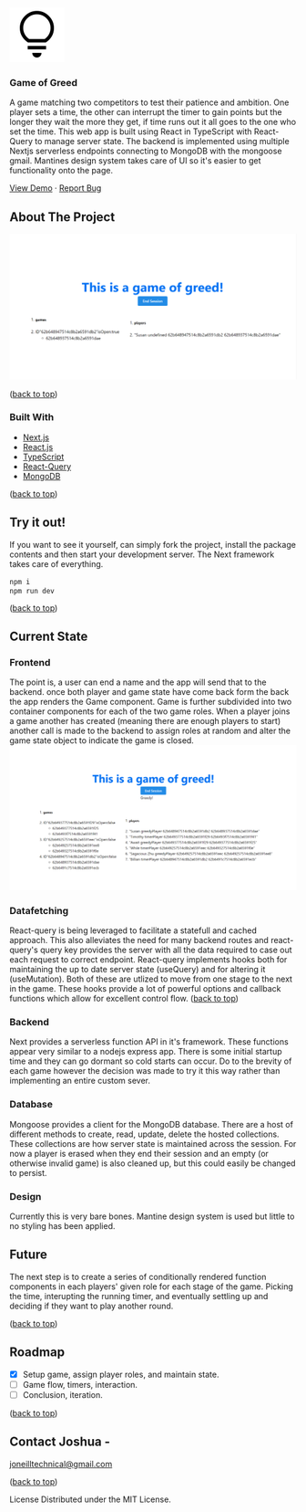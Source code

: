 [![Logo](public/favicon.svg)](https://github.com/CarpentersKeys/greed-game)

### Game of Greed

A game matching two competitors to test their patience and ambition. One player sets a time, the other can interrupt the timer to gain points but the longer they wait the more they get, if time runs out it all goes to the one who set the time. This web app is built using React in TypeScript with React-Query to manage server state. The backend is implemented using multiple Nextjs serverless endpoints connecting to MongoDB with the mongoose gmail. Mantines design system takes care of UI so it's easier to get functionality onto the page.
  
[View Demo](https://github.com/CarpentersKeys/greed-game) · [Report Bug](https://github.com/CarpentersKeys/greed-game/issues)

## About The Project 
![Image](public/greed1.png)

([back to top](#top))

### Built With 
* [Next.js](https://nextjs.org/) 
* [React.js](https://reactjs.org/) 
* [TypeScript](https://www.typescriptlang.org/) 
* [React-Query](https://react-query.tanstack.com/) 
* [MongoDB](https://www.mongodb.com/)

([back to top](#top))

## Try it out!

If you want to see it yourself, can simply fork the project, install the package contents and then start your development server. The Next framework takes care of everything.
```
npm i
npm run dev
```
([back to top](#top))

## Current State
### Frontend
The point is, a user can end a name and the app will send that to the backend. once both player and game state have come back form the back the app renders the Game component. Game is further subdivided into two container components for each of the two game roles. When a player joins a game another has created (meaning there are enough players to start) another call is made to the backend to assign roles at random and alter the game state object to indicate the game is closed.
![Image](public/greed2.png)
### Datafetching
React-query is being leveraged to facilitate a statefull and cached approach. This also alleviates the need for many backend routes and react-query's query key provides the server with all the data required to case out each request to correct endpoint. React-query implements hooks both for maintaining the up to date server state (useQuery) and for altering it (useMutation). Both of these are utlized to move from one stage to the next in the game. These hooks provide a lot of powerful options and callback functions which allow for excellent control flow.
([back to top](#top))
### Backend
Next provides a serverless function API in it's framework. These functions appear very similar to a nodejs express app. There is some initial startup time and they can go dormant so cold starts can occur. Do to the brevity of each game however the decision was made to try it this way rather than implementing an entire custom sever.
### Database
Mongoose provides a client for the MongoDB database. There are a host of different methods to create, read, update, delete the hosted collections. These collections are how server state is maintained across the session. For now a player is erased when they end their session and an empty (or otherwise invalid game) is also cleaned up, but this could easily be changed to persist.
### Design 
Currently this is very bare bones. Mantine design system is used but little to no styling has been applied. 
## Future
The next step is to create a series of conditionally rendered function components in each players' given role for each stage of the game. Picking the time, interupting the running timer, and eventually settling up and deciding if they want to play another round.

([back to top](#top))

## Roadmap 
- [x] Setup game, assign player roles, and maintain state.
- [ ] Game flow, timers, interaction.
- [ ] Conclusion, iteration.

([back to top](#top))

## Contact Joshua - 
joneilltechnical@gmail.com

([back to top](#top))

License Distributed under the MIT License.